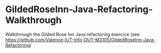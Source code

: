 # GildedRoseInn-Java-Refactoring-Walkthrough
Walkthrough the Gilded Rose Inn Java refactoring exercice (see https://github.com/Valence-IUT-Info-DUT-M3105/GildedRoseInn-Java-Refactoring)
